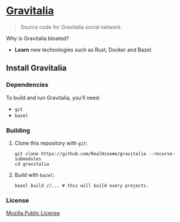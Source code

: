 # [Gravitalia](https://www.gravitalia.com/)
> Source code for Gravitalia social network.

Why is Gravitalia bloated?
- **Learn** new technologies such as Rust, Docker and Bazel.

## Install Gravitalia
### Dependencies
To build and run Gravitalia, you'll need:
- `git`
- `bazel`

### Building
1. Clone this repository with `git`:
   
   ```
   git clone https://github.com/RealHinome/gravitalia --recurse-submodules
   cd gravitalia
   ```
2. Build with `bazel`:
   ```
   bazel build //... # this will build every projects.
   ```

### License
[Mozilla Public License](https://github.com/RealHinome/gravitalia/blob/master/LICENSE)
